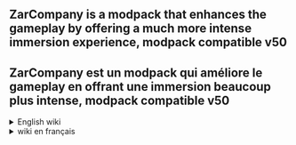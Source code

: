 ## ZarCompany is a modpack that enhances the gameplay by offering a much more intense immersion experience, modpack compatible v50
## ZarCompany est un modpack qui améliore le gameplay en offrant une immersion beaucoup plus intense, modpack compatible v50

<details>
<summary>English wiki</summary>

## Before you start, please follow these steps. It will take 5 minutes.

### Installation

Install r2modman with this link: [r2modman](https://thunderstore.io/package/ebkr/r2modman/)

Then, on the site, click on 'Install with Mod Manager' or, in r2modman, click on 'Download'.

---

### The modpack includes 5 additional custom slots, which are explained in the photo below.

![ReservedSlot](https://cdn.discordapp.com/attachments/1240384583472775340/1242812078318682162/reservedslot.png?ex=664f3271&is=664de0f1&hm=296942f4c96ecbbb8d0ea123fc5000b2e267656f951a8ac6edd1214f5d666eb6&)

You can modify the slot configurations as you wish in the "ModAuthor.ReservedObjectName.cfg" files.

---


### Other configs


If you wish to configure other modpack options, here are the main useful configurations:

- "me.loaforc.facilitymeltdown.cfg" if you find the Facility Meltdown mechanics too difficult or too easy.
- "FlipMods.HotbarPlus.cfg" if you want more or fewer inventory slots


</details>

<details>
<summary>wiki en français</summary>

## Avant de commencer, veuillez suivre ces étapes. Cela prendra 5 minutes.

### Installation

Installez r2modman avec ce lien: [r2modman](https://thunderstore.io/package/ebkr/r2modman/)

Puis, sur le site, cliquez sur 'Install with Mod Manager' ou, dans r2modman, cliquez sur 'Download'.

---

### Le modpack comprend 5 slots supplémentaires personnalisés, qui sont expliqués sur la photo ci-dessous.

![ReservedSlot](https://cdn.discordapp.com/attachments/1240384583472775340/1242812078318682162/reservedslot.png?ex=664f3271&is=664de0f1&hm=296942f4c96ecbbb8d0ea123fc5000b2e267656f951a8ac6edd1214f5d666eb6&)

Vous pouvez modifier les configurations des slots comme vous le souhaitez dans les fichiers "AuteurDuMod.ReservedNomDeLObjet.cfg".

---


### Autres configs


Si vous souhaitez configurer d'autres options du modpack, voici les principales configurations utiles :

- "me.loaforc.facilitymeltdown.cfg" si vous trouvez la mécanique de Facility Meltdown trop difficile ou trop facile
- "FlipMods.HotbarPlus.cfg" si vous voulez plus ou moins de slots d'inventaire

---

### Rejoignez le serveur discord!
[![Discord](https://cdn.discordapp.com/attachments/1240384583472775340/1240390481376973022/Discord_Logo_256.png?ex=66466328&is=664511a8&hm=0f3ababfbfb71f34267894340e3e83540d49758f04780d1ca95f6cb7f13d1aa1&)](https://discord.gg/cfDT9kYpWt)

</details>

